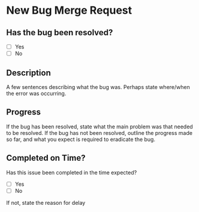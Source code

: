<h1>New Bug Merge Request</h1>

<h2>Has the bug been resolved?</h2>

* [ ]  Yes
* [ ]  No

<h2>Description</h2>
A few sentences describing what the bug was. Perhaps state where/when the error was occurring.

<h2>Progress</h2>
If the bug has been resolved, state what the main problem was that needed to be resolved.
If the bug has not been resolved, outline the progress made so far, and what you expect is required to eradicate the bug.

<h2>Completed on Time?</h2>
Has this issue been completed in the time expected?

* [ ]  Yes
* [ ]  No

If not, state the reason for delay
